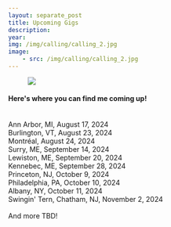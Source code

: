 ```yaml
---
layout: separate_post
title: Upcoming Gigs
description:
year:
img: /img/calling/calling_2.jpg
image:
    - src: /img/calling/calling_2.jpg
---
```

<figure>
  <img class="background-image" src="{{ page.image[0].src}}">
</figure>

  <h4 class="post-description">Here's where you can find me coming up!</h4>
  <br/>
  Ann Arbor, MI, August 17, 2024
  <br/>
  Burlington, VT, August 23, 2024
  <br/>
  Montréal, August 24, 2024
  <br/>
  Surry, ME, September 14, 2024
  <br/>
  Lewiston, ME, September 20, 2024
  <br/>
  Kennebec, ME, September 28, 2024
  <br/>
  Princeton, NJ, October 9, 2024
  <br/>
  Philadelphia, PA, October 10, 2024
  <br/>
  Albany, NY, October 11, 2024
  <br/>
  Swingin' Tern, Chatham, NJ, November 2, 2024
  <br/>
  <br/>
  And more TBD!
